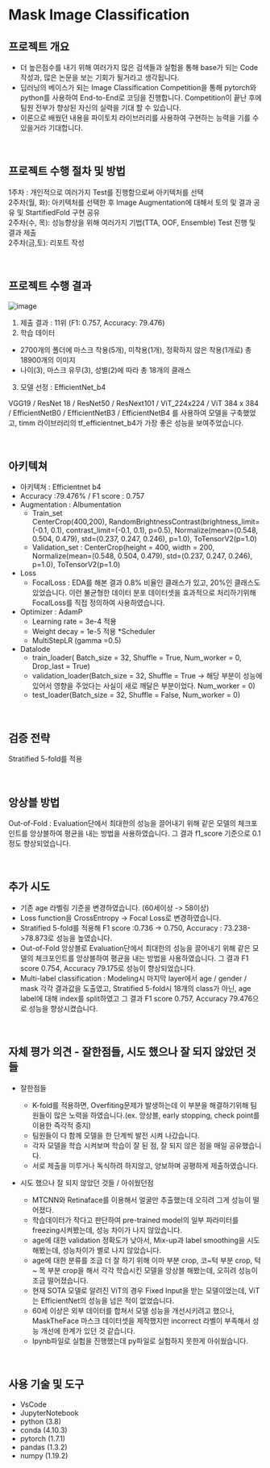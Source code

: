 # Mask Image Classification

## 프로젝트 개요

- 더 높은점수를 내기 위해 여러가지 많은 검색들과 실험을 통해 base가 되는 Code 작성과, 많은 논문을 보는 기회가 될거라고 생각됩니다.
- 딥러닝의 베이스가 되는 Image Classification Competition을 통해  pytorch와 python를 사용하여 End-to-End로 코딩을 진행합니다. Competition이 끝난 후에 팀원 전부가 향상된 자신의 실력을 기대 할 수 있습니다.
- 이론으로 배웠던 내용을 파이토치 라이브러리를 사용하여 구현하는 능력을 기를 수 있을거라 기대합니다. 

<br>

## 프로젝트 수행 절차 및 방법

1주차 : 개인적으로 여러가지 Test를 진행함으로써 아키텍처를 선택  
2주차(월, 화): 아키텍처를 선택한 후 Image Augmentation에 대해서 토의 및 결과 공유 및 StartifiedFold 구현 공유   
2주차(수, 목): 성능향상을 위해 여러가지 기법(TTA, OOF,  Ensemble) Test 진행 및 결과 제출  
2주차(금,토): 리포트 작성  

<br>

## 프로젝트 수행 결과
![image](https://user-images.githubusercontent.com/43373175/132098276-fac4106e-fe6e-47ec-9242-3265d8b55ab6.png)

1)  제출 결과 : 11위 (F1: 0.757, Accuracy: 79.476)
2)  학습 데이터
- 2700개의 폴더에 마스크 착용(5개), 미착용(1개), 정확하지 않은 착용(1개로) 총 18900개의 이미지
- 나이(3), 마스크 유무(3), 성별(2)에 따라 총 18개의 클래스

3) 모델 선정 : EfficientNet_b4 

VGG19 / ResNet 18 / ResNet50 / ResNext101 / ViT_224x224 / ViT 384 x 384 / EfficientNetB0 / EfficientNetB3 / EfficientNetB4 를 사용하여 모델을 구축했었고, timm 라이브러리의 tf_efficientnet_b4가 가장 좋은 성능을 보여주었습니다. 

<br>

## 아키텍쳐

* 아키텍쳐 : Efficientnet b4  
* Accuracy :79.476%  / F1 score : 0.757  
* Augmentation : Albumentation
  - Train_set  
CenterCrop(400,200), RandomBrightnessContrast(brightness_limit=(-0.1, 0.1), contrast_limit=(-0.1, 0.1), p=0.5), Normalize(mean=(0.548, 0.504, 0.479), std=(0.237, 0.247, 0.246), p=1.0), ToTensorV2(p=1.0)
  - Validation_set : CenterCrop(height = 400, width = 200, Normalize(mean=(0.548, 0.504, 0.479), std=(0.237, 0.247, 0.246), p=1.0), ToTensorV2(p=1.0)
* Loss
  - FocalLoss : EDA를 해본 결과 0.8% 비율인 클래스가 있고, 20%인 클래스도 있었습니다. 이런 불균형한 데이터 분포 데이터셋을 효과적으로 처리하기위해 FocalLoss를 직접 정의하여 사용하였습니다.
* Optimizer : AdamP
  - Learning rate  = 3e-4 적용
  - Weight decay = 1e-5 적용
*Scheduler
  - MultiStepLR (gamma =0.5)
* Datalode
  - train_loader( Batch_size = 32, Shuffle = True, Num_worker = 0, Drop_last = True)
  - validation_loader(Batch_size = 32, Shuffle = True  -> 해당 부분이 성능에 있어서 영향을 주었다는 사실이 새로 깨달은 부분이었다. Num_worker = 0)
  - test_loader(Batch_size = 32, Shuffle = False, Num_worker = 0)

<br>

## 검증 전략
Stratified 5-fold를 적용

<br>

## 앙상블 방법
Out-of-Fold : Evaluation단에서 최대한의 성능을 끌어내기 위해 같은 모델의 체크포인트를 앙상블하여 평균을 내는 방법을 사용하였습니다. 그 결과 f1_score 기준으로 0.1정도 향상되었습니다.

<br>

## 추가 시도
* 기존 age 라벨링 기준을 변경하였습니다. (60세이상 -> 58이상)
* Loss function을 CrossEntropy -> Focal Loss로 변경하였습니다.
* Stratified 5-fold를 적용해 F1 score :0.736 -> 0.750, Accuracy : 73.238->78.873로 성능을 높였습니다.
* Out-of-Fold 앙상블로 Evaluation단에서 최대한의 성능을 끌어내기 위해 같은 모델의 체크포인트를 앙상블하여 평균을 내는 방법을 사용하였습니다. 그 결과 F1 score 0.754, Accuracy 79.175로 성능이 향상되었습니다.
* Multi-label classification : Modeling시 마지막 layer에서 age / gender / mask 각각 결과값을 도출였고, Stratified 5-fold시 18개의 class가 아닌, age label에 대해 index를 split하였고 그 결과  F1 score 0.757, Accuracy 79.476으로 성능을 향상시켰습니다.

<br>

## 자체 평가 의견 - 잘한점들, 시도 했으나 잘 되지 않았던 것들
* 잘한점들
  - K-fold를 적용하면, Overfiting문제가 발생하는데 이 부분을 해결하기위해 팀원들이 많은 노력을 하였습니다.(ex. 앙상블, early stopping, check point를 이용한 즉각적 중지)
  - 팀원들이 다 함께 모델을 한 단계씩 발전 시켜 나갔습니다. 
  - 각자 모델을 학습 시켜보며 학습이 잘 된 점, 잘 되지 않은 점을 매일 공유했습니다.
  - 서로 제출을 미루거나 독식하려 하지않고, 양보하며 공평하게 제출하였습니다.

* 시도 했으나 잘 되지 않았던 것들 / 아쉬웠던점
  - MTCNN와 Retinaface를 이용해서 얼굴만 추출했는데 오히려 그게 성능이 떨어졌다.
  - 학습데이터가 작다고 판단하여 pre-trained model의 일부 파라미터를 freezing시켜봤는데, 성능 차이가 나지 않았습니다.
  - age에 대한 validation 정확도가 낮아서, Mix-up과 label smoothing을 시도해봤는데,
성능차이가 별로 나지 않았습니다.
  - age에 대한 분류를 조금 더 잘 하기 위해 이마 부분 crop, 코~턱 부분 crop, 턱 ~ 목 부분 crop을 해서 각각 학습시킨 모델을 앙상블 해봤는데, 오히려 성능이 조금 떨어졌습니다.
  - 현재 SOTA 모델로 알려진 ViT의 경우 Fixed Input을 받는 모델이었는데, ViT는 EfficientNet의 성능을 넘은 적이 없었습니다.
  - 60세 이상은 외부 데이터를 합쳐서 모델 성능을 개선시키려고 했으나, MaskTheFace 마스크 데이터셋을 제작했지만 incorrect 라벨이 부족해서 성능 개선에 한계가 있던 것 같습니다.
  - Ipynb파일로 실험을 진행했는데 py파일로 실험하지 못한게 아쉬웠습니다.

<br>

## 사용 기술 및 도구
- VsCode
- JupyterNotebook
- python (3.8)
- conda (4.10.3)
- pytorch (1.7.1)
- pandas  (1.3.2)
- numpy (1.19.2)

